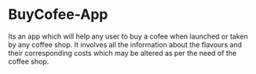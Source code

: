 # BuyCofee-App
Its an app which will help any user to buy a cofee when launched or taken by any coffee shop. It involves all the information about the flavours and their corresponding costs which may be altered as per the need of the coffee shop.
